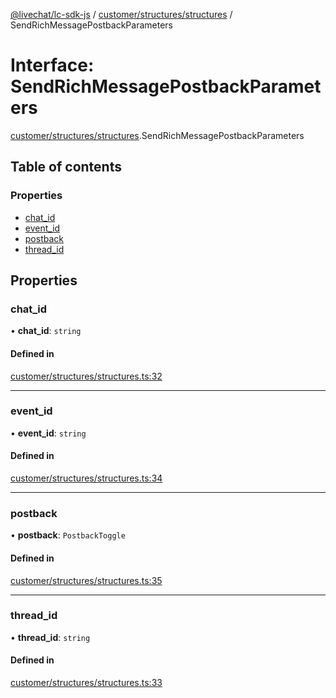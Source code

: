 [@livechat/lc-sdk-js](../README.md) / [customer/structures/structures](../modules/customer_structures_structures.md) / SendRichMessagePostbackParameters

# Interface: SendRichMessagePostbackParameters

[customer/structures/structures](../modules/customer_structures_structures.md).SendRichMessagePostbackParameters

## Table of contents

### Properties

- [chat\_id](customer_structures_structures.SendRichMessagePostbackParameters.md#chat_id)
- [event\_id](customer_structures_structures.SendRichMessagePostbackParameters.md#event_id)
- [postback](customer_structures_structures.SendRichMessagePostbackParameters.md#postback)
- [thread\_id](customer_structures_structures.SendRichMessagePostbackParameters.md#thread_id)

## Properties

### chat\_id

• **chat\_id**: `string`

#### Defined in

[customer/structures/structures.ts:32](https://github.com/livechat/lc-sdk-js/blob/10347df/src/customer/structures/structures.ts#L32)

___

### event\_id

• **event\_id**: `string`

#### Defined in

[customer/structures/structures.ts:34](https://github.com/livechat/lc-sdk-js/blob/10347df/src/customer/structures/structures.ts#L34)

___

### postback

• **postback**: `PostbackToggle`

#### Defined in

[customer/structures/structures.ts:35](https://github.com/livechat/lc-sdk-js/blob/10347df/src/customer/structures/structures.ts#L35)

___

### thread\_id

• **thread\_id**: `string`

#### Defined in

[customer/structures/structures.ts:33](https://github.com/livechat/lc-sdk-js/blob/10347df/src/customer/structures/structures.ts#L33)
